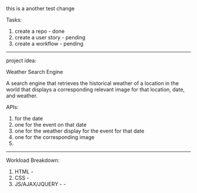 this is a another test change


Tasks:

1. create a repo - done
2. create a user story - pending
3. create a workflow - pending


------

project idea:

Weather Search Engine

A search engine that retrieves the historical weather of a location in the world that displays a corresponding relevant image for that location, date, and weather.

APIs:
1. for the date
2. one for the event on that date
3. one for the weather display for the event for that date 
4. one for the corresponding image
5.

----

Workload Breakdown:

1. HTML -
2. CSS -
3. JS/AJAX/JQUERY - -
